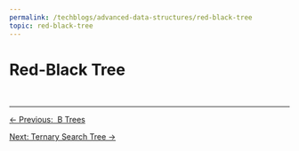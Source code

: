 ```yaml
---
permalink: /techblogs/advanced-data-structures/red-black-tree
topic: red-black-tree
---
```




# Red-Black Tree













<br>



------

<a href="10_b_tress" class="prev-button">&larr; Previous:  B Trees</a> 

<a href="12_ternary_search_tree" class="next-button">Next: Ternary Search Tree &rarr;</a>

